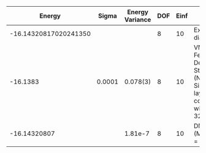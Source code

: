 | Energy                | Sigma  | Energy Variance | DOF | Einf | Method                                                       | Reference |
|-----------------------|--------|-----------------|-----|------|--------------------------------------------------------------|-----------|
| -16.14320817020241350 |        |                 | 8   | 10   | Exact diagonalization                                        | [code](https://github.com/varbench/methods/blob/main/scripts/Hubbard/square_16_P_4_10/ed_lattice_symmetries.sh) |
| -16.1383              | 0.0001 | 0.078(3)        | 8   | 10   | VMC Hidden Fermion Determinant State Ansatz (N_hidden = 8. Single hidden layer fully connected net with alpha = 32) | TODO: ask Javier |
| -16.14320807          |        | 1.81e-7         | 8   | 10   | DMRG (MaxBondDim = 3200)                                     | TODO: ask Max |

